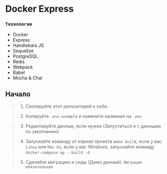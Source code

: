 # Docker Express

### `Технологии`

- Docker
- Express
- Handlebars JS
- Sequelize
- PostgreSQL
- Redis
- Webpack
- Babel
- Mocha & Chai

## Начало

> 1. Скопируйте этот репозиторий к себе.

> 2. Копируйте `.env.example` и измените название на `.env`

> 3. Редактируйте данные, если нужно (Запуститься и с данными по умолчанию)

> 4. Запускайте команду от корная проекта `make build`, если у вас ``Linux`` или ``Mac Os``, если у вас Windows, запускайте команду `docker-compose up --build -d`

> 5. Сделайте миграцию и сиды (Демо данные). `Миграция обязательная`
